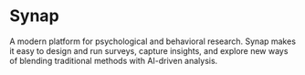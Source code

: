 # Synap
A modern platform for psychological and behavioral research. Synap makes it easy to design and run surveys, capture insights, and explore new ways of blending traditional methods with AI-driven analysis.
